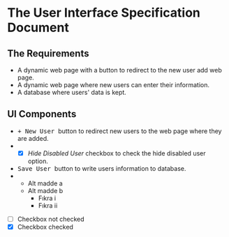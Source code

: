# The User Interface Specification Document

## The Requirements
- A dynamic web page with a button to redirect to the new user add web page.
- A dynamic web page where new users can enter their information.
- A database where users' data is kept.

## UI Components
- <kbd> + New User </kbd> button to redirect new users to the web page where they are added.
- - [X] *Hide Disabled User* checkbox to check the hide disabled user option.
- <kbd> Save User </kbd> button to write users information to database.
- 
  * Alt madde a
  * Alt madde b
    - Fıkra i
    - Fıkra ii
 - [ ] Checkbox not checked
 - [X] Checkbox checked
